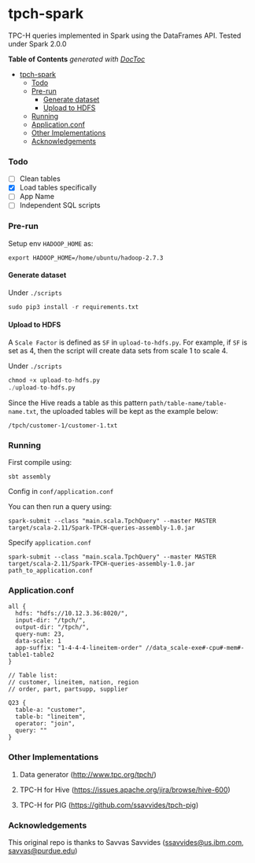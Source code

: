# tpch-spark

TPC-H queries implemented in Spark using the DataFrames API.
Tested under Spark 2.0.0

<!-- START doctoc generated TOC please keep comment here to allow auto update -->
<!-- DON'T EDIT THIS SECTION, INSTEAD RE-RUN doctoc TO UPDATE -->
**Table of Contents**  *generated with [DocToc](https://github.com/thlorenz/doctoc)*

- [tpch-spark](#tpch-spark)
    - [Todo](#todo)
    - [Pre-run](#pre-run)
      - [Generate dataset](#generate-dataset)
      - [Upload to HDFS](#upload-to-hdfs)
    - [Running](#running)
    - [Application.conf](#applicationconf)
    - [Other Implementations](#other-implementations)
    - [Acknowledgements](#acknowledgements)

<!-- END doctoc generated TOC please keep comment here to allow auto update -->

### Todo

- [ ] Clean tables
- [x] Load tables specifically
- [ ] App Name
- [ ] Independent SQL scripts

### Pre-run

Setup env `HADOOP_HOME` as:

```shell
export HADOOP_HOME=/home/ubuntu/hadoop-2.7.3
```

#### Generate dataset

Under `./scripts`

```python
sudo pip3 install -r requirements.txt
```

#### Upload to HDFS

A `Scale Factor` is defined as `SF` in `upload-to-hdfs.py`. 
For example, if `SF` is set as 4, then the script will create data sets from 
scale 1 to scale 4.

Under `./scripts`

```python
chmod +x upload-to-hdfs.py
./upload-to-hdfs.py
```
Since the Hive reads a table as this pattern `path/table-name/table-name.txt`,
the uploaded tables will be kept as the example below:

```shell
/tpch/customer-1/customer-1.txt
```


### Running

First compile using:

```
sbt assembly 
```
Config in `conf/application.conf`

You can then run a query using:

```
spark-submit --class "main.scala.TpchQuery" --master MASTER target/scala-2.11/Spark-TPCH-queries-assembly-1.0.jar
```

Specify `application.conf`

```
spark-submit --class "main.scala.TpchQuery" --master MASTER target/scala-2.11/Spark-TPCH-queries-assembly-1.0.jar path_to_application.conf
```
### Application.conf

```
all {
  hdfs: "hdfs://10.12.3.36:8020/",
  input-dir: "/tpch/",
  output-dir: "/tpch/",
  query-num: 23,
  data-scale: 1
  app-suffix: "1-4-4-4-lineitem-order" //data_scale-exe#-cpu#-mem#-table1-table2
}

// Table list:
// customer, lineitem, nation, region
// order, part, partsupp, supplier

Q23 {
  table-a: "customer",
  table-b: "lineitem",
  operator: "join",
  query: ""
}
```

### Other Implementations

1. Data generator (http://www.tpc.org/tpch/)

2. TPC-H for Hive (https://issues.apache.org/jira/browse/hive-600)

3. TPC-H for PIG (https://github.com/ssavvides/tpch-pig)



### Acknowledgements

This original repo is thanks to Savvas Savvides (ssavvides@us.ibm.com, savvas@purdue.edu)                                                            

